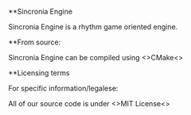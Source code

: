 **Sincronia Engine

Sincronia Engine is a rhythm game oriented engine.


**From source:

Sincronia Engine can be compiled using <>CMake<>

**Licensing terms

For specific information/legalese:

All of our source code is under <>MIT License<>